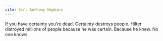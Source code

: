 ```yaml
---
cite: Sir. Anthony Hopkins
---
```


If you have certainty you're dead. Certainty destroys people. Hilter distroyed millions of people because he was certain. Because he knew. No one knows.
